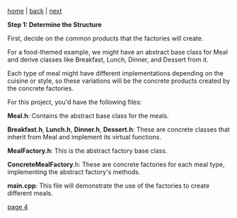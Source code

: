 [home](./page01.md) | [back](./page02.md) | [next](./page04.md)

**Step 1: Determine the Structure**

First, decide on the common products that the factories will create.

For a food-themed example, we might have an abstract base class for Meal and derive classes like Breakfast, Lunch, Dinner, and Dessert from it.

Each type of meal might have different implementations depending on the cuisine or style, so these variations will be the concrete products created by the concrete factories.

For this project, you'd have the following files:

**Meal.h**: Contains the abstract base class for the meals.

**Breakfast.h**, **Lunch.h**, **Dinner.h**, **Dessert.h**: These are concrete classes that inherit from Meal and implement its virtual functions.

**MealFactory.h**: This is the abstract factory base class.

**ConcreteMealFactory**.h: These are concrete factories for each meal type, implementing the abstract factory's methods.

**main.cpp**: This file will demonstrate the use of the factories to create different meals.


[page 4](./page04.md)
